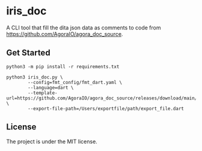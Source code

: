 # iris_doc
A CLI tool that fill the dita json data as comments to code from https://github.com/AgoraIO/agora_doc_source.

## Get Started
```
python3 -m pip install -r requirements.txt

python3 iris_doc.py \
        --config=fmt_config/fmt_dart.yaml \
        --language=dart \
        --template-url=https://github.com/AgoraIO/agora_doc_source/releases/download/main/flutter_ng_json_template_cn.json \
        --export-file-path=/Users/exportfile/path/export_file.dart
```

## License
The project is under the MIT license.